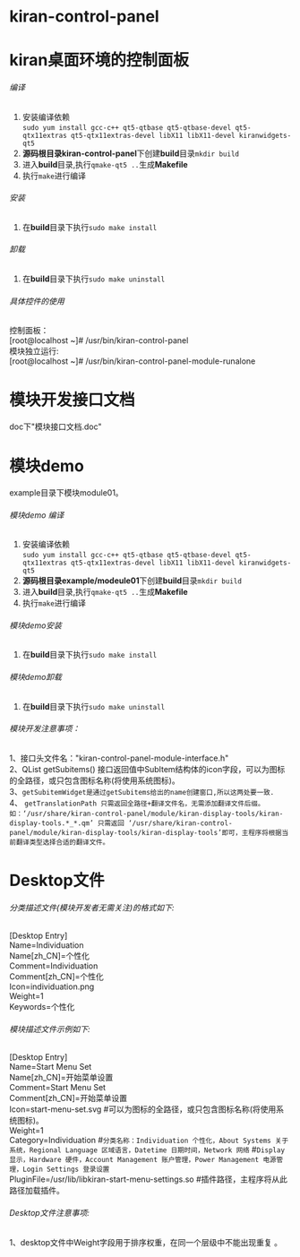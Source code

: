 # kiran-control-panel
# kiran桌面环境的控制面板

###### 编译
1.  安装编译依赖  
   `sudo yum install gcc-c++ qt5-qtbase qt5-qtbase-devel qt5-qtx11extras qt5-qtx11extras-devel libX11 libX11-devel kiranwidgets-qt5`
2. **源码根目录kiran-control-panel**下创建**build**目录`mkdir build`
3. 进入**build**目录,执行`qmake-qt5 ..`生成**Makefile**
4. 执行`make`进行编译

###### 安装
1. 在**build**目录下执行`sudo make install`

###### 卸载
1. 在**build**目录下执行`sudo make uninstall`

###### 具体控件的使用
控制面板：   
[root@localhost ~]# /usr/bin/kiran-control-panel   
模块独立运行:   
[root@localhost ~]# /usr/bin/kiran-control-panel-module-runalone
# 模块开发接口文档
doc下"模块接口文档.doc"
# 模块demo
example目录下模块module01。
###### 模块demo 编译
1.  安装编译依赖  
   `sudo yum install gcc-c++ qt5-qtbase qt5-qtbase-devel qt5-qtx11extras qt5-qtx11extras-devel libX11 libX11-devel kiranwidgets-qt5`
2. **源码根目录example/modeule01**下创建**build**目录`mkdir build`
3. 进入**build**目录,执行`qmake-qt5 ..`生成**Makefile**
4. 执行`make`进行编译

###### 模块demo安装
1. 在**build**目录下执行`sudo make install`

###### 模块demo卸载
1. 在**build**目录下执行`sudo make uninstall`

###### 模块开发注意事项：   
1、接口头文件名："kiran-control-panel-module-interface.h"   
2、QList<SubItem> getSubitems() 接口返回值中SubItem结构体的icon字段，可以为图标的全路径，或只包含图标名称(将使用系统图标)。   
3、`getSubitemWidget是通过getSubitems给出的name创建窗口,所以这两处要一致.`   
4、 `getTranslationPath 只需返回全路径+翻译文件名，无需添加翻译文件后缀。   
	如：‘/usr/share/kiran-control-panel/module/kiran-display-tools/kiran-display-tools.*_*.qm’ 只需返回 ‘/usr/share/kiran-control-panel/module/kiran-display-tools/kiran-display-tools’即可，主程序将根据当前翻译类型选择合适的翻译文件。`

# Desktop文件
###### 分类描述文件(模块开发者无需关注)的格式如下:
[Desktop Entry]  
Name=Individuation  
Name[zh_CN]=个性化  
Comment=Individuation  
Comment[zh_CN]=个性化  
Icon=individuation.png  
Weight=1  
Keywords=个性化  
  
###### 模块描述文件示例如下:  
[Desktop Entry]  
Name=Start Menu Set  
Name[zh_CN]=开始菜单设置  
Comment=Start Menu Set  
Comment[zh_CN]=开始菜单设置  
Icon=start-menu-set.svg     #可以为图标的全路径，或只包含图标名称(将使用系统图标)。   
Weight=1  
Category=Individuation      #`分类名称：Individuation 个性化，About Systems 关于系统，Regional Language 区域语言，Datetime 日期时间，Network 网络`
								#`Display 显示，Hardware 硬件，Account Management 账户管理，Power Management 电源管理，Login Settings 登录设置`   
PluginFile=/usr/lib/libkiran-start-menu-settings.so     #插件路径，主程序将从此路径加载插件。    

###### Desktop文件注意事项:
1、desktop文件中Weight字段用于排序权重，在同一个层级中不能出现重复 。  


